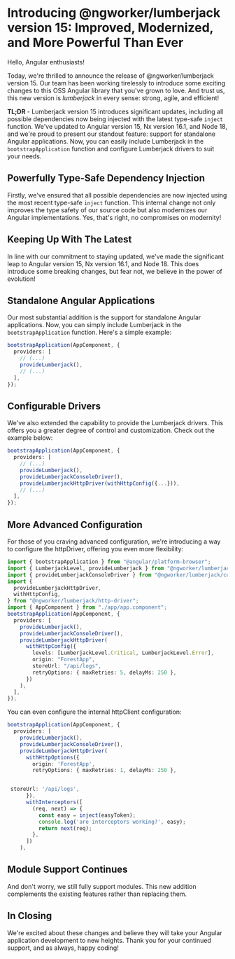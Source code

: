 # Introducing @ngworker/lumberjack version 15: Improved, Modernized, and More Powerful Than Ever

Hello, Angular enthusiasts!

Today, we're thrilled to announce the release of @ngworker/lumberjack version 15. Our team has been working tirelessly to introduce some exciting changes to this OSS Angular library that you've grown to love. And trust us, this new version is _lumberjack_ in every sense: strong, agile, and efficient!

**TL;DR** - Lumberjack version 15 introduces significant updates, including all possible dependencies now being injected with the latest type-safe `inject` function. We've updated to Angular version 15, Nx version 16.1, and Node 18, and we're proud to present our standout feature: support for standalone Angular applications. Now, you can easily include Lumberjack in the `bootstrapApplication` function and configure Lumberjack drivers to suit your needs.

## Powerfully Type-Safe Dependency Injection

Firstly, we've ensured that all possible dependencies are now injected using the most recent type-safe `inject` function. This internal change not only improves the type safety of our source code but also modernizes our Angular implementations. Yes, that's right, no compromises on modernity!

## Keeping Up With The Latest

In line with our commitment to staying updated, we've made the significant leap to Angular version 15, Nx version 16.1, and Node 18. This does introduce some breaking changes, but fear not, we believe in the power of evolution!

## Standalone Angular Applications

Our most substantial addition is the support for standalone Angular applications. Now, you can simply include Lumberjack in the `bootstrapApplication` function. Here's a simple example:

```ts
bootstrapApplication(AppComponent, {
  providers: [
    // (...)
    provideLumberjack(),
    // (...)
  ],
});
```

## Configurable Drivers

We've also extended the capability to provide the Lumberjack drivers. This offers you a greater degree of control and customization. Check out the example below:

```ts
bootstrapApplication(AppComponent, {
  providers: [
    // (...)
    provideLumberjack(),
    provideLumberjackConsoleDriver(),
    provideLumberjackHttpDriver(withHttpConfig({...})),
    // (...)
  ],
});
```

## More Advanced Configuration

For those of you craving advanced configuration, we're introducing a way to configure the httpDriver, offering you even more flexibility:

```ts
import { bootstrapApplication } from "@angular/platform-browser";
import { LumberjackLevel, provideLumberjack } from "@ngworker/lumberjack";
import { provideLumberjackConsoleDriver } from "@ngworker/lumberjack/console-driver";
import {
  provideLumberjackHttpDriver,
  withHttpConfig,
} from "@ngworker/lumberjack/http-driver";
import { AppComponent } from "./app/app.component";
bootstrapApplication(AppComponent, {
  providers: [
    provideLumberjack(),
    provideLumberjackConsoleDriver(),
    provideLumberjackHttpDriver(
      withHttpConfig({
        levels: [LumberjackLevel.Critical, LumberjackLevel.Error],
        origin: "ForestApp",
        storeUrl: "/api/logs",
        retryOptions: { maxRetries: 5, delayMs: 250 },
      })
    ),
  ],
});
```

You can even configure the internal httpClient configuration:

```ts
bootstrapApplication(AppComponent, {
  providers: [
    provideLumberjack(),
    provideLumberjackConsoleDriver(),
    provideLumberjackHttpDriver(
      withHttpOptions({
        origin: 'ForestApp',
        retryOptions: { maxRetries: 1, delayMs: 250 },


 storeUrl: '/api/logs',
      }),
      withInterceptors([
        (req, next) => {
          const easy = inject(easyToken);
          console.log('are interceptors working?', easy);
          return next(req);
        },
      ])
    ),
```

## Module Support Continues

And don't worry, we still fully support modules. This new addition complements the existing features rather than replacing them.

## In Closing

We're excited about these changes and believe they will take your Angular application development to new heights. Thank you for your continued support, and as always, happy coding!
